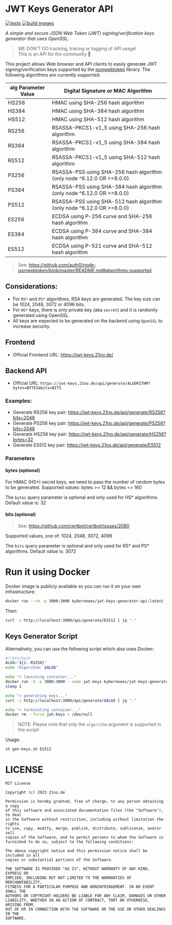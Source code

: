 # JWT Keys Generator API
[![tests](https://github.com/BackendStack21/jwt-keys-generator-api/actions/workflows/tests.yaml/badge.svg)](https://github.com/BackendStack21/jwt-keys-generator-api/actions/workflows/tests.yaml)
[![build images](https://github.com/BackendStack21/jwt-keys-generator-api/actions/workflows/build_images.yaml/badge.svg?branch=main)](https://github.com/BackendStack21/jwt-keys-generator-api/actions/workflows/build_images.yaml)

*A simple and secure JSON Web Token (JWT) signing/verification keys generator that uses OpenSSL.*
> WE DON'T DO tracking, tracing or logging of API usage!  
> This is an API for the community 💚 

This project allows Web browser and API clients to easily generate JWT signing/verification keys supported by the [jsonwebtoken](https://github.com/auth0/node-jsonwebtoken) library. The following algorithms are currently supported:

| alg Parameter Value | Digital Signature or MAC Algorithm                                     |
|---------------------|------------------------------------------------------------------------|
| HS256               | HMAC using SHA-256 hash algorithm                                      |
| HS384               | HMAC using SHA-384 hash algorithm                                      |
| HS512               | HMAC using SHA-512 hash algorithm                                      |
| RS256               | RSASSA-PKCS1-v1_5 using SHA-256 hash algorithm                         |
| RS384               | RSASSA-PKCS1-v1_5 using SHA-384 hash algorithm                         |
| RS512               | RSASSA-PKCS1-v1_5 using SHA-512 hash algorithm                         |
| PS256               | RSASSA-PSS using SHA-256 hash algorithm (only node ^6.12.0 OR >=8.0.0) |
| PS384               | RSASSA-PSS using SHA-384 hash algorithm (only node ^6.12.0 OR >=8.0.0) |
| PS512               | RSASSA-PSS using SHA-512 hash algorithm (only node ^6.12.0 OR >=8.0.0) |
| ES256               | ECDSA using P-256 curve and SHA-256 hash algorithm                     |
| ES384               | ECDSA using P-384 curve and SHA-384 hash algorithm                     |
| ES512               | ECDSA using P-521 curve and SHA-512 hash algorithm                     |

> See: https://github.com/auth0/node-jsonwebtoken/blob/master/README.md#algorithms-supported

## Considerations:
* For `RS*` and `PS*` algorithms, RSA keys are generated. The key size can be 1024, 2048, 3072 or 4096 bits. 
* For `HS*` keys, there is only private key (aka `secret`) and it is randomly generated using OpenSSL. 
* All keys are expected to be generated on the backend using `OpenSSL` to increase security. 

## Frontend 
- Official Frontend URL: https://jwt-keys.21no.de/

## Backend API
- Official URL: `https://jwt-keys.21no.de/api/generate/ALGORITHM?bytes=BYTES&bits=BITS`

### Examples:
- Generate RS256 key pair: https://jwt-keys.21no.de/api/generate/RS256?bits=2048
- Generate PS256 key pair: https://jwt-keys.21no.de/api/generate/PS256?bits=2048
- Generate HS256 key pair: https://jwt-keys.21no.de/api/generate/HS256?bytes=32
- Generate ES512 key pair: https://jwt-keys.21no.de/api/generate/ES512

### Parameters
#### bytes (optional)
For HMAC (HS*) secret keys, we need to pass the number of random bytes to be generated. 
Supported values: bytes >= 12 && bytes <= 160

The `bytes` query parameter is optional and only used for HS* algorithms. Default value is: 32

#### bits (optional)
> See: https://github.com/certbot/certbot/issues/2080  

Supported values, one of: 1024, 2048, 3072, 4096

The `bits` query parameter is optional and only used for RS* and PS* algorithms. Default value is: 3072

# Run it using Docker
Docker image is publicly available so you can run it on your own infrastructure:
```bash
docker run --rm -p 3000:3000 kyberneees/jwt-keys-generator-api:latest
```
Then:
```bash
curl -s http://localhost:3000/api/generate/ES512 | jq "."
```

## Keys Generator Script 
Alternatively, you can use the following script which also uses Docker:
```bash
#!/bin/bash
ALGO="${1:-RS256}"
echo "Algorihtm: $ALGO"

echo "> launching container..."
docker run -d -p 3000:3000 --name jwt-keys kyberneees/jwt-keys-generator-api > /dev/null
sleep 1

echo "> generating keys..."
curl -s http://localhost:3000/api/generate/$ALGO | jq "."

echo "> terminating container..."
docker rm --force jwt-keys > /dev/null
```
> NOTE: Please note that only the `algorithm` argument is supported in the script!

Usage: 
```bash
sh gen-keys.sh ES512
```

# LICENSE

```
MIT License

Copyright (c) 2023 21no.de

Permission is hereby granted, free of charge, to any person obtaining a copy
of this software and associated documentation files (the "Software"), to deal
in the Software without restriction, including without limitation the rights
to use, copy, modify, merge, publish, distribute, sublicense, and/or sell
copies of the Software, and to permit persons to whom the Software is
furnished to do so, subject to the following conditions:

The above copyright notice and this permission notice shall be included in all
copies or substantial portions of the Software.

THE SOFTWARE IS PROVIDED "AS IS", WITHOUT WARRANTY OF ANY KIND, EXPRESS OR
IMPLIED, INCLUDING BUT NOT LIMITED TO THE WARRANTIES OF MERCHANTABILITY,
FITNESS FOR A PARTICULAR PURPOSE AND NONINFRINGEMENT. IN NO EVENT SHALL THE
AUTHORS OR COPYRIGHT HOLDERS BE LIABLE FOR ANY CLAIM, DAMAGES OR OTHER
LIABILITY, WHETHER IN AN ACTION OF CONTRACT, TORT OR OTHERWISE, ARISING FROM,
OUT OF OR IN CONNECTION WITH THE SOFTWARE OR THE USE OR OTHER DEALINGS IN THE
SOFTWARE.
```